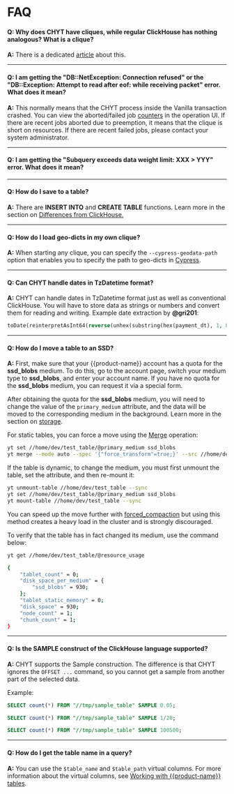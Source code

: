 # FAQ

#### **Q: Why does CHYT have cliques, while regular ClickHouse has nothing analogous? What is a clique?**

**A:** There is a dedicated [article](../../../user-guide/data-processing/chyt/general.md) about this.

------

#### **Q: I am getting the "DB::NetException: Connection refused" or the "DB::Exception: Attempt to read after eof: while receiving packet" error. What does it mean?**

**A:** This normally means that the CHYT process inside the Vanilla transaction crashed. You can view the aborted/failed job [counters](../../../user-guide/data-processing/chyt/cliques/ui.md) in the operation UI. If there are recent jobs aborted due to preemption, it means that the clique is short on resources. If there are recent failed jobs, please contact your system administrator.

------

#### **Q: I am getting the "Subquery exceeds data weight limit: XXX > YYY" error. What does it mean?**

<!-- **A:** смотрите опцию `max_data_weight_per_subquery` в документации по [конфигурации](../../../user-guide/data-processing/chyt/reference/configuration.md#yt) клики. -->

------

#### **Q: How do I save to a table?**

**A:** There are **INSERT INTO** and **CREATE TABLE** functions. Learn more in the section on [Differences from ClickHouse.](../../../user-guide/data-processing/chyt/yt-tables.md#save)

------

#### **Q: How do I load geo-dicts in my own clique?**

**A:** When starting any clique, you can specify the `--cypress-geodata-path` option that enables you to specify the path to geo-dicts in [Cypress](../../../user-guide/storage/cypress.md).

<!-- For more information, see [Getting started.](../../../user-guide/data-processing/chyt/reference/start-clique.md) -->

------

#### **Q: Can CHYT handle dates in TzDatetime format?**

**A:**  CHYT can handle dates in TzDatetime format just as well as conventional ClickHouse. You will have to store data as strings or numbers and convert them for reading and writing. Example date extraction by **@gri201**:

```sql
toDate(reinterpretAsInt64(reverse(unhex(substring(hex(payment_dt), 1, 8)))))
```

------

#### **Q: How do I move a table to an SSD?**

**A:** First, make sure that your {{product-name}} account has a quota for the **ssd_blobs** medium. To do this, go to the account page, switch your medium type to **ssd_blobs**, and enter your account name. If you have no quota for the **ssd_blobs** medium, you can request it via a special form.

After obtaining the quota for the **ssd_blobs** medium, you will need to change the value of the `primary_medium` attribute, and the data will be moved to the corresponding medium in the background. Learn more in the section on [storage](../../../faq/faq.md).

For static tables, you can force a move using the [Merge](../../../user-guide/data-processing/operations/merge.md) operation:

```bash
yt set //home/dev/test_table/@primary_medium ssd_blobs
yt merge --mode auto --spec '{"force_transform"=true;}' --src //home/dev/test_table --dst //home/dev/test_table
```

If the table is dynamic, to change the medium, you must first unmount the table,
set the attribute, and then re-mount it:

```bash
yt unmount-table //home/dev/test_table --sync
yt set //home/dev/test_table/@primary_medium ssd_blobs
yt mount-table //home/dev/test_table --sync
```

You can speed up the move further with [forced_compaction](../../../user-guide/dynamic-tables/overview.md#attributes) but using this method creates a heavy load in the cluster and is strongly discouraged.

To verify that the table has in fact changed its medium, use the command below:

```bash
yt get //home/dev/test_table/@resource_usage

{
    "tablet_count" = 0;
    "disk_space_per_medium" = {
        "ssd_blobs" = 930;
    };
    "tablet_static_memory" = 0;
    "disk_space" = 930;
    "node_count" = 1;
    "chunk_count" = 1;
}
```

------

#### **Q: Is the SAMPLE construct of the ClickHouse language supported?**

**A:** CHYT supports the Sample construction. The difference is that CHYT ignores the `OFFSET ...` command, so you cannot get a sample from another part of the selected data.

Example:

```SQL
SELECT count(*) FROM "//tmp/sample_table" SAMPLE 0.05;

SELECT count(*) FROM "//tmp/sample_table" SAMPLE 1/20;

SELECT count(*) FROM "//tmp/sample_table" SAMPLE 100500;
```

------

#### **Q: How do I get the table name in a query?**

**A:** You can use the `$table_name` and `$table_path` virtual columns. For more information about the virtual columns, see [Working with {{product-name}} tables](../../../user-guide/data-processing/chyt/yt-tables.md##virtual_columns).


